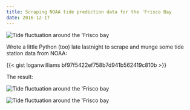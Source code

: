 ```yaml
---
title: Scraping NOAA tide prediction data for the 'Frisco Bay
date: 2016-12-17
---
```


![Tide fluctuation around the 'Frisco bay]({{site.basurl}}/images/tides3d.gif)

Wrote a little Python (too) late lastnight to scrape and munge some tide station data from NOAA:

{{< gist loganwilliams bf97f5422ef758b7d941b562419c810b >}}

The result:

![Tide fluctuation around the 'Frisco bay]({{site.basurl}}/images/tides.gif)

![Tide fluctuation around the 'Frisco bay]({{site.basurl}}/images/tides3d.gif)